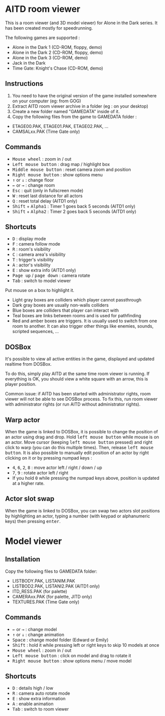 # AITD room viewer

This is a room viewer (and 3D model viewer) for Alone in the Dark series.
It has been created mostly for speedrunning.

The following games are supported :
- Alone in the Dark 1 (CD-ROM, floppy, demo)
- Alone in the Dark 2 (CD-ROM, floppy, demo)
- Alone in the Dark 3 (CD-ROM, demo)
- Jack in the Dark
- Time Gate: Knight's Chase (CD-ROM, demo)

## Instructions
1. You need to have the original version of the game installed somewhere on your computer (eg: from GOG)
2. Extract AITD room viewer archive in a folder (eg : on your desktop)
3. Create a new folder named "GAMEDATA" inside of it.
4. Copy the following files from the game to GAMEDATA folder :
  - ETAGE00.PAK, ETAGE01.PAK, ETAGE02.PAK, ...
  - CAMSALxx.PAK (Time Gate only)

## Commands

- <kbd>Mouse wheel</kbd> : zoom in / out
- <kbd>Left mouse button</kbd> : drag map / highlight box
- <kbd>Middle mouse button</kbd> : reset camera zoom and position
- <kbd>Right mouse button</kbd> : show options menu
- <kbd>↑</kbd> or <kbd>↓</kbd> : change floor
- <kbd>←</kbd> or <kbd>→</kbd> : change room
- <kbd>Esc</kbd> : quit (only in fullscreen mode)
- <kbd>W</kbd> : reset last distance for all actors
- <kbd>Q</kbd> : reset total delay (AITD1 only)
- <kbd>Shift</kbd> + <kbd>Alpha1</kbd> : Timer 1 goes back 5 seconds (AITD1 only)
- <kbd>Shift</kbd> + <kbd>Alpha2</kbd> : Timer 2 goes back 5 seconds (AITD1 only)

## Shortcuts

- <kbd>D</kbd> : display mode
- <kbd>F</kbd> : camera follow mode
- <kbd>R</kbd> : room's visibility
- <kbd>C</kbd> : camera area's visibility
- <kbd>T</kbd> : trigger's visibility
- <kbd>A</kbd> : actor's visibility
- <kbd>E</kbd> : show extra info (AITD1 only)
- <kbd>Page up</kbd> / <kbd>page down</kbd> : camera rotate
- <kbd>Tab</kbd> : switch to model viewer

Put mouse on a box to highlight it.
- Light gray boxes are colliders which player cannot passthrough
- Dark gray boxes are usually non-walls colliders
- Blue boxes are colliders that player can interact with
- Teal boxes are links between rooms and is used for pathfinding
- Red and amber boxes are triggers. It is usually used to switch from one room to another. It can also trigger other things like enemies, sounds, scripted sequences, ...

## DOSBox
It's possible to view all active entities in the game, displayed and updated realtime from DOSBox.

To do this, simply play AITD at the same time room viewer is running.
If everything is OK, you should view a white square with an arrow, this is player position.

Common issue: if AITD has been started with administrator rights, room viewer will not be able to see DOSBox process.
To fix this, run room viewer with administrator rights (or run AITD without administrator rights).

## Warp actor
When the game is linked to DOSBox, it is possible to change the position of an actor using drag and drop. Hold <kbd>left mouse button</kbd> while mouse is on an actor. Move cursor (keeping <kbd>left mouse button</kbd> pressed) and right click to warp (you can do this multiple times). Then, release <kbd>left mouse button</kbd>. It is also possible to manually edit position of an actor by right clicking on it or by pressing numpad keys :
- <kbd>4</kbd>, <kbd>6</kbd>, <kbd>2</kbd>, <kbd>8</kbd> : move actor left / right / down / up
- <kbd>7</kbd>, <kbd>9</kbd> : rotate actor left / right
- If you hold <kbd>0</kbd> while pressing the numpad keys above, position is updated at a higher rate.

## Actor slot swap
When the game is linked to DOSBox, you can swap two actors slot positions by highlighting an actor, typing a number (with keypad or alphanumeric keys) then pressing <kbd>enter</kbd>.

# Model viewer

## Installation

Copy the following files to GAMEDATA folder:
- LISTBODY.PAK, LISTANIM.PAK
- LISTBOD2.PAK, LISTANI2.PAK (AITD1 only)
- ITD_RESS.PAK (for palette)
- CAMERAxx.PAK (for palette, JITD only)
- TEXTURES.PAK (Time Gate only)

## Commands

- <kbd>←</kbd> or <kbd>→</kbd> : change model
- <kbd>↑</kbd> or <kbd>↓</kbd> : change animation
- <kbd>Space</kbd> : change model folder (Edward or Emily)
- <kbd>Shift</kbd> : hold it while pressing left or right keys to skip 10 models at once
- <kbd>Mouse wheel</kbd> : zoom in / out
- <kbd>Left mouse button</kbd> : click on model and drag to rotate it
- <kbd>Right mouse button</kbd> : show options menu / move model

## Shortcuts

- <kbd>D</kbd> : details high / low
- <kbd>R</kbd> : camera auto rotate mode
- <kbd>E</kbd> : show extra information
- <kbd>A</kbd> : enable animation
- <kbd>Tab</kbd> : switch to room viewer